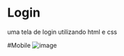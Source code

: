 # Login
uma tela de login utilizando html e css

#Mobile
![image](https://user-images.githubusercontent.com/88986695/218566658-3b920934-92ad-41ac-8c2c-1bee8b6eadf9.png)
